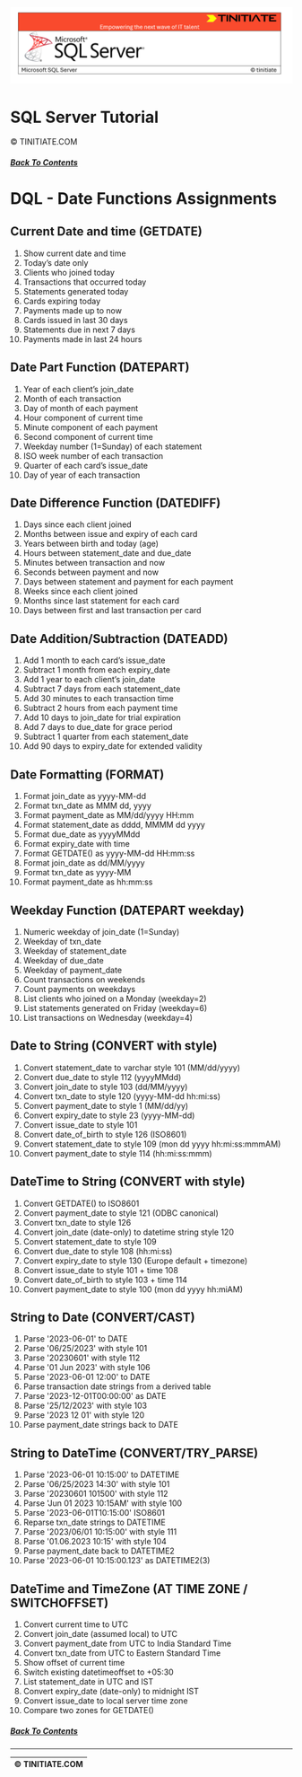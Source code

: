 ![SQL Server Tinitiate Image](../../../sqlserver-sql/sqlserver.png)

# SQL Server Tutorial
&copy; TINITIATE.COM

##### [Back To Contents](./README.md)

# DQL - Date Functions Assignments

## Current Date and time (GETDATE)
1. Show current date and time
2. Today’s date only
3. Clients who joined today
4. Transactions that occurred today
5. Statements generated today
6. Cards expiring today
7. Payments made up to now
8. Cards issued in last 30 days
9. Statements due in next 7 days
10. Payments made in last 24 hours

## Date Part Function (DATEPART)
1. Year of each client’s join_date
2. Month of each transaction
3. Day of month of each payment
4. Hour component of current time
5. Minute component of each payment
6. Second component of current time
7. Weekday number (1=Sunday) of each statement
8. ISO week number of each transaction
9. Quarter of each card’s issue_date
10. Day of year of each transaction

## Date Difference Function (DATEDIFF)
1. Days since each client joined
2. Months between issue and expiry of each card
3. Years between birth and today (age)
4. Hours between statement_date and due_date
5. Minutes between transaction and now
6. Seconds between payment and now
7. Days between statement and payment for each payment
8. Weeks since each client joined
9. Months since last statement for each card
10. Days between first and last transaction per card

## Date Addition/Subtraction (DATEADD)
1. Add 1 month to each card’s issue_date
2. Subtract 1 month from each expiry_date
3. Add 1 year to each client’s join_date
4. Subtract 7 days from each statement_date
5. Add 30 minutes to each transaction time
6. Subtract 2 hours from each payment time
7. Add 10 days to join_date for trial expiration
8. Add 7 days to due_date for grace period
9. Subtract 1 quarter from each statement_date
10. Add 90 days to expiry_date for extended validity

## Date Formatting (FORMAT)
1. Format join_date as yyyy-MM-dd
2. Format txn_date as MMM dd, yyyy
3. Format payment_date as MM/dd/yyyy HH:mm
4. Format statement_date as dddd, MMMM dd yyyy
5. Format due_date as yyyyMMdd
6. Format expiry_date with time
7. Format GETDATE() as yyyy-MM-dd HH:mm:ss
8. Format join_date as dd/MM/yyyy
9. Format txn_date as yyyy-MM
10. Format payment_date as hh:mm:ss

## Weekday Function (DATEPART weekday)
1. Numeric weekday of join_date (1=Sunday)
2. Weekday of txn_date
3. Weekday of statement_date
4. Weekday of due_date
5. Weekday of payment_date
6. Count transactions on weekends
7. Count payments on weekdays
8. List clients who joined on a Monday (weekday=2)
9. List statements generated on Friday (weekday=6)
10. List transactions on Wednesday (weekday=4)

## Date to String (CONVERT with style)
1. Convert statement_date to varchar style 101 (MM/dd/yyyy)
2. Convert due_date to style 112 (yyyyMMdd)
3. Convert join_date to style 103 (dd/MM/yyyy)
4. Convert txn_date to style 120 (yyyy-MM-dd hh:mi:ss)
5. Convert payment_date to style 1 (MM/dd/yy)
6. Convert expiry_date to style 23 (yyyy-MM-dd)
7. Convert issue_date to style 101
8. Convert date_of_birth to style 126 (ISO8601)
9. Convert statement_date to style 109 (mon dd yyyy hh:mi:ss:mmmAM)
10. Convert payment_date to style 114 (hh:mi:ss:mmm)

## DateTime to String (CONVERT with style)
1. Convert GETDATE() to ISO8601
2. Convert payment_date to style 121 (ODBC canonical)
3. Convert txn_date to style 126
4. Convert join_date (date-only) to datetime string style 120
5. Convert statement_date to style 109
6. Convert due_date to style 108 (hh:mi:ss)
7. Convert expiry_date to style 130 (Europe default + timezone)
8. Convert issue_date to style 101 + time 108
9. Convert date_of_birth to style 103 + time 114
10. Convert payment_date to style 100 (mon dd yyyy hh:miAM)

## String to Date (CONVERT/CAST)
1. Parse '2023-06-01' to DATE
2. Parse '06/25/2023' with style 101
3. Parse '20230601' with style 112
4. Parse '01 Jun 2023' with style 106
5. Parse '2023-06-01 12:00' to DATE
6. Parse transaction date strings from a derived table
7. Parse '2023-12-01T00:00:00' as DATE
8. Parse '25/12/2023' with style 103
9. Parse '2023 12 01' with style 120
10. Parse payment_date strings back to DATE

## String to DateTime (CONVERT/TRY_PARSE)
1. Parse '2023-06-01 10:15:00' to DATETIME
2. Parse '06/25/2023 14:30' with style 101
3. Parse '20230601 101500' with style 112
4. Parse 'Jun 01 2023 10:15AM' with style 100
5. Parse '2023-06-01T10:15:00' ISO8601
6. Reparse txn_date strings to DATETIME
7. Parse '2023/06/01 10:15:00' with style 111
8. Parse '01.06.2023 10:15' with style 104
9. Parse payment_date back to DATETIME2
10. Parse '2023-06-01 10:15:00.123' as DATETIME2(3)

## DateTime and TimeZone (AT TIME ZONE / SWITCHOFFSET)
1. Convert current time to UTC
2. Convert join_date (assumed local) to UTC
3. Convert payment_date from UTC to India Standard Time
4. Convert txn_date from UTC to Eastern Standard Time
5. Show offset of current time
6. Switch existing datetimeoffset to +05:30
7. List statement_date in UTC and IST
8. Convert expiry_date (date-only) to midnight IST
9. Convert issue_date to local server time zone
10. Compare two zones for GETDATE()

##### [Back To Contents](./README.md)
***
| &copy; TINITIATE.COM |
|----------------------|
